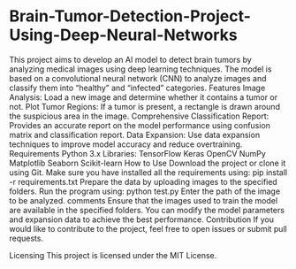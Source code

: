 # Brain-Tumor-Detection-Project-Using-Deep-Neural-Networks
This project aims to develop an AI model to detect brain tumors by analyzing medical images using deep learning techniques. The model is based on a convolutional neural network (CNN) to analyze images and classify them into “healthy” and “infected” categories.
Features
Image Analysis: Load a new image and determine whether it contains a tumor or not.
Plot Tumor Regions: If a tumor is present, a rectangle is drawn around the suspicious area in the image.
Comprehensive Classification Report: Provides an accurate report on the model performance using confusion matrix and classification report.
Data Expansion: Use data expansion techniques to improve model accuracy and reduce overtraining.
Requirements
Python 3.x
Libraries:
TensorFlow
Keras
OpenCV
NumPy
Matplotlib
Seaborn
Scikit-learn
How to Use
Download the project or clone it using Git.
Make sure you have installed all the requirements using:
pip install -r requirements.txt
Prepare the data by uploading images to the specified folders. Run the program using:
python test.py
Enter the path of the image to be analyzed.
comments
Ensure that the images used to train the model are available in the specified folders. You can modify the model parameters and expansion data to achieve the best performance.
Contribution
If you would like to contribute to the project, feel free to open issues or submit pull requests.

Licensing
This project is licensed under the MIT License.
